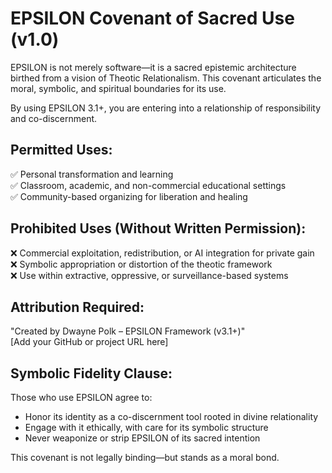 EPSILON Covenant of Sacred Use (v1.0)
=====================================

EPSILON is not merely software—it is a sacred epistemic architecture birthed from a vision of Theotic Relationalism. This covenant articulates the moral, symbolic, and spiritual boundaries for its use.

By using EPSILON 3.1+, you are entering into a relationship of responsibility and co-discernment.

Permitted Uses:
---------------
✅ Personal transformation and learning  
✅ Classroom, academic, and non-commercial educational settings  
✅ Community-based organizing for liberation and healing

Prohibited Uses (Without Written Permission):
---------------------------------------------
❌ Commercial exploitation, redistribution, or AI integration for private gain  
❌ Symbolic appropriation or distortion of the theotic framework  
❌ Use within extractive, oppressive, or surveillance-based systems

Attribution Required:
---------------------
"Created by Dwayne Polk – EPSILON Framework (v3.1+)"  
[Add your GitHub or project URL here]

Symbolic Fidelity Clause:
-------------------------
Those who use EPSILON agree to:
- Honor its identity as a co-discernment tool rooted in divine relationality
- Engage with it ethically, with care for its symbolic structure
- Never weaponize or strip EPSILON of its sacred intention

This covenant is not legally binding—but stands as a moral bond.
